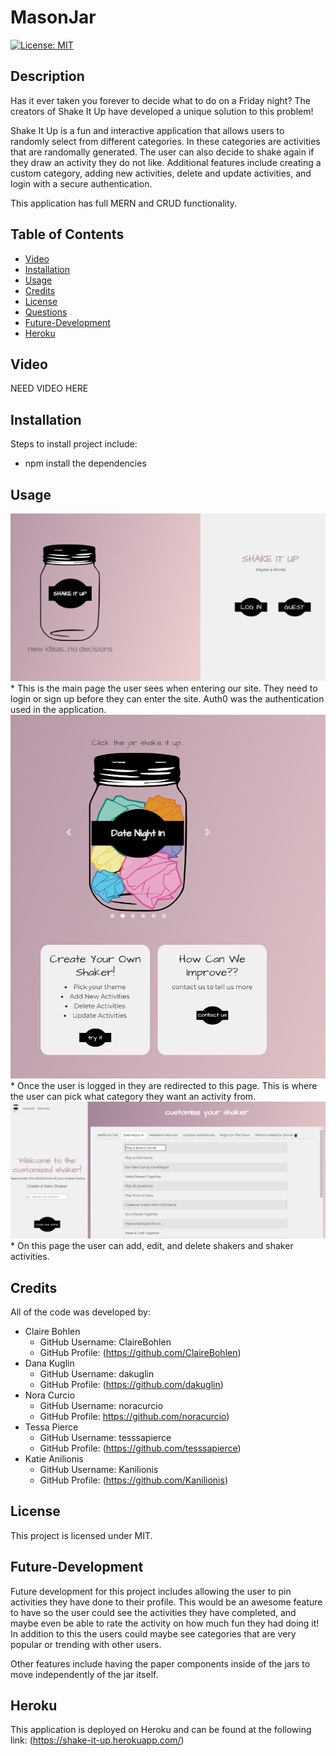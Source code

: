 # MasonJar

[![License: MIT](https://img.shields.io/badge/License-MIT-yellow.svg)](https://opensource.org/licenses/MIT)

## Description

Has it ever taken you forever to decide what to do on a Friday night? The creators of Shake It Up have developed a unique solution to this problem! 

Shake It Up is a fun and interactive application that allows users to randomly select from different categories. In these categories are activities that are randomally generated. The user can also decide to shake again if they draw an activity they do not like. Additional features include creating a custom category, adding new activities, delete and update activities, and login with a secure authentication. 

This application has full MERN and CRUD functionality. 


## Table of Contents 

* [Video](#video)
* [Installation](#installation)
* [Usage](#usage)
* [Credits](#credits)
* [License](#license)
* [Questions](#questions)
* [Future-Development](#future-development)
* [Heroku](#heroku)

## Video

NEED VIDEO HERE

## Installation

Steps to install project include:
* npm install the dependencies 

## Usage 

<img src="./images/enter.PNG">
* This is the main page the user sees when entering our site. They need to login or sign up before they can enter the site. Auth0 was the authentication used in the application. 

<img src="./images/shaker.PNG">
* Once the user is logged in they are redirected to this page. This is where the user can pick what category they want an activity from. 

<img src="./images/customize.PNG">
* On this page the user can add, edit, and delete shakers and shaker activities.

## Credits

All of the code was developed by:
 * Claire Bohlen
    * GitHub Username: ClaireBohlen
    * GitHub Profile: (https://github.com/ClaireBohlen)
 * Dana Kuglin
    * GitHub Username: dakuglin
    * GitHub Profile: (https://github.com/dakuglin)
 * Nora Curcio
    * GitHub Username: noracurcio
    * GitHub Profile: https://github.com/noracurcio)
 * Tessa Pierce 
    * GitHub Username: tesssapierce
    * GitHub Profile: (https://github.com/tesssapierce)
 * Katie Anilionis 
    * GitHub Username: Kanilionis
    * GitHub Profile: (https://github.com/Kanilionis)

## License

This project is licensed under MIT.

## Future-Development

Future development for this project includes allowing the user to pin activities they have done to their profile. This would be an awesome feature to have so the user could see the activities they have completed, and maybe even be able to rate the activity on how much fun they had doing it! In addition to this the users could maybe see categories that are very popular or trending with other users. 

Other features include having the paper components inside of the jars to move independently  of the jar itself. 

## Heroku

This application is deployed on Heroku and can be found at the following link: (https://shake-it-up.herokuapp.com/)